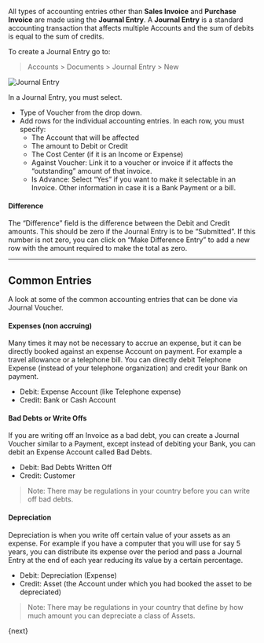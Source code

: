 All types of accounting entries other than **Sales Invoice** and **Purchase
Invoice** are made using the **Journal Entry**. A **Journal Entry** 
is a standard accounting transaction that affects
multiple Accounts and the sum of debits is equal to the sum of credits.

To create a Journal Entry go to:

> Accounts > Documents > Journal Entry > New

<img class="screenshot" alt="Journal Entry" src="{{docs_base_url}}/assets/img/accounts/journal-entry.png">

In a Journal Entry, you must select.

  * Type of Voucher from the drop down.
  * Add rows for the individual accounting entries. In each row, you must specify: 
    * The Account that will be affected
    * The amount to Debit or Credit
    * The Cost Center (if it is an Income or Expense)
    * Against Voucher: Link it to a voucher or invoice if it affects the “outstanding” amount of that invoice.
    * Is Advance: Select “Yes” if you want to make it selectable in an Invoice. Other information in case it is a Bank Payment or a bill.

#### Difference

The “Difference” field is the difference between the Debit and Credit amounts.
This should be zero if the Journal Entry is to be “Submitted”. If this
number is not zero, you can click on “Make Difference Entry” to add a new row
with the amount required to make the total as zero.

* * *

## Common Entries

A look at some of the common accounting entries that can be done via Journal
Voucher.

#### Expenses (non accruing)

Many times it may not be necessary to accrue an expense, but it can be
directly booked against an expense Account on payment. For example a travel
allowance or a telephone bill. You can directly debit Telephone Expense
(instead of your telephone organization) and credit your Bank on payment.

  * Debit: Expense Account (like Telephone expense)
  * Credit: Bank or Cash Account

#### Bad Debts or Write Offs

If you are writing off an Invoice as a bad debt, you can create a Journal
Voucher similar to a Payment, except instead of debiting your Bank, you can
debit an Expense Account called Bad Debts.

  * Debit: Bad Debts Written Off
  * Credit: Customer

> Note: There may be regulations in your country before you can write off bad
debts.

#### Depreciation

Depreciation is when you write off certain value of your assets as an expense.
For example if you have a computer that you will use for say 5 years, you can
distribute its expense over the period and pass a Journal Entry at the end
of each year reducing its value by a certain percentage.

  * Debit: Depreciation (Expense)
  * Credit: Asset (the Account under which you had booked the asset to be depreciated)

> Note: There may be regulations in your country that define by how much
amount you can depreciate a class of Assets.

{next}
